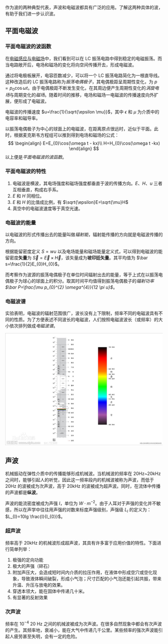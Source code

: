 作为波的两种典型代表，声波和电磁波都具有广泛的应用。了解这两种具体的波，有助于我们进一步认识波。

## 平面电磁波

### 平面电磁波的波函数

在[电磁感应与电磁场](../学科知识/理科/电磁感应与电磁场.md)中，我们看到可以在 LC 振荡电路中得到稳定的电磁振荡。而当电路敞开后，电场和磁场的变化将向空间传播开去，形成电磁波。

通过将电极板展开，电容匝数减少，可以将一个 LC 振荡电路简化为一根直导线。这种改造后的 LC 振荡电路称为*振荡电偶极子*，其电偶极距呈周期性变化，为 $p=p_{0}\cos\omega t$。由于电偶极距不断发生变化，在其周边便产生周期性变化的*涡旋电场*与周期变化的*磁场*。随着时间的推移，电场和磁场一电磁波的传播速度向外扩展，便形成了电磁波。

电磁波的传播速度 $u=\frac{1}{\sqrt{\epsilon \mu}}$，其中 $\epsilon$ 和 $\mu$ 为介质中的电容率和磁导率。 

以振荡电偶极子为中心的球面上的电磁波，在距离原点很远时，近似于平面。此时，根据麦克斯韦方程组可以推到得到电场和磁场的公式：
$$
\begin{align}
	E=E_{0}\cos(\omega t - kx)\\
	H=H_{0}\cos(\omega t -kx)
\end{align}
$$
以上便是*平面电磁波的波函数*。

### 平面电磁波的特性

1. 电磁波是横波，其电场强度和磁场强度都垂直于波的传播方向。$E、H、u$ 三者互相垂直，构成右手系。
2. $E$ 和 $H$ 同相位。
3. $E$ 和 $H$ 的比值成比例，有 $\sqrt{\epsilon}E=\sqrt{\mu}H$
4. 真空中的电磁波速度等于真空光速。

### 电磁波的能量

以电磁波的形式传播出去的能量叫做*辐射能*，辐射能传播的方向就是电磁波传播的方向。

根据能留密度定义 $S=wu$ 以及电场能量和磁场能量定义式，可以得到电磁波的能留密度**矢量**为 $\vec S = \vec E \times \vec H$，该矢量成为**坡印廷矢量**。其平均值为 $\bar s=\frac{1}{2}E_{0}H_{0}$。

而考察作为波源的振荡电偶极子在单位时间辐射出去的能量，等于上式在以振荡电偶极子为球心的球面上的积分。取其时间平均值得到振荡电偶极子的*辐射功率 $\bar P=\frac{\mu p_{0}^{2} \omega^{4}}{12 \pi u}$*。

### 电磁波谱

实验表明，电磁波的辐射范围很广，波长没有上下限制，频率不同的电磁波具有不同的性质。为了方便表述不同波长的电磁波，人们按照电磁波波长（或频率）的大小依次排列做成*电磁波谱*。

![](Resource/31b5ee7ef522982792ebc07241a3a1a0.png)

## 声波

机械振动在弹性介质中的传播能够形成机械波。当机械波的频率在 20Hz~20kHz 之间时，能够引起人的听觉，因此这一频率段内的机械波被称为声波，而低于 20Hz 的波被成为次声波，高于 20kHz 的波被成为超声波。同时，在流体中传播的声波都是**纵波**。

声波的能流密度被成为声强 $I$，单位为 $W\cdot m^{-2}$。由于人耳对于声强的变化并不敏感，所以在声学中往往用声强的对数来标度声强级别，声强级 $L_{I}$ 的定义为：$L_{I}=10lg \frac{I}{I_{0}}$。

### 超声波

频率高于 20kHz 的机械波形成超声波，其具有许多富于应用价值的特性。下面进行简单列举：
1. 极强的定向功能
2. 极大的声强（碎石）
3. 附加声压大，会造成短时间内介质的拉压作用，在液体中形成空穴或空化现象，导致液体瞬间破裂，形成小气泡；尺寸匹配的小气泡还能引起共振，带来升温、升压与放电的效果。
4. 穿透本领大，能在固体中传递几十米。
5. 有显著的反射效果

### 次声波

频率在 $10^{-4}~20$ Hz 之间的机械波被成为次声波。在很多自然现象中都会有次声波的产生。其频率地，衰减小，能在大气中传递几千公里。某些频率的强次声波能引起人疲劳甚至失明，会有一定的危险。